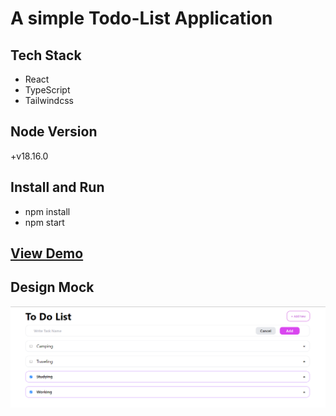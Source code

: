 # A simple Todo-List Application

## Tech Stack

- React
- TypeScript
- Tailwindcss

## Node Version

+v18.16.0

## Install and Run

- npm install
- npm start

## <a href ="https://todo-list-orcin-phi.vercel.app/">View Demo</a>

## Design Mock

<img src="./public/todo-list.png" />